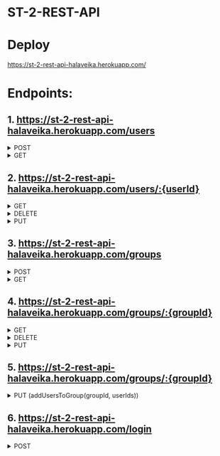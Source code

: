 # ST-2-REST-API

# Deploy
https://st-2-rest-api-halaveika.herokuapp.com/

# Endpoints:

## 1. https://st-2-rest-api-halaveika.herokuapp.com/users

<details><summary>POST</summary>
 you need to send in your request:

body = {  
 &ensp;login: string;  
 &ensp;password: string;  
 &ensp;age: number;  
 }

 </details>
 <details><summary>GET</summary>
 you need to add in your query string:

limit={number}, by default limit = 10  
loginSubstring={string}  
totally looks like:  
https://st-2-rest-api-halaveika.herokuapp.com/users?loginSubstring={string}&limit={number}  
you can also use just one of this parameter,  
but if no one use, by default return users without sort, but maximum 10

 </details>

## 2. https://st-2-rest-api-halaveika.herokuapp.com/users/:{userId}

 <details><summary>GET</summary>

totally looks like:  
https://st-2-rest-api-halaveika.herokuapp.com/users/:{userId}  
 if doesn't have this user or something wrong you will get message

 </details>
 <details><summary>DELETE</summary>
  
 totally looks like:  
https://st-2-rest-api-halaveika.herokuapp.com/users/:{userId}  
 Make sofr delete users by id
 if doesn't have this user or this user already deleted you will get message

 </details>
 <details><summary>PUT</summary>
  
 totally looks like:  
 https://st-2-rest-api-halaveika.herokuapp.com/users/:{userId}  
 you need to send in your request:

body = {  
 &ensp;login: string;  
 &ensp;password: string;  
 &ensp;age: number;  
 }  
 you can change only this parameters

also, if user already deleted, or doesn't exist, you can change nothing and will get a message

 </details>

## 3. https://st-2-rest-api-halaveika.herokuapp.com/groups

<details><summary>POST</summary>
 you need to send in your request:

body = {  
 &ensp;name: string;  
 &ensp;permissions: Permission[];
}  
where permissions is an array of this type:  
type Permission = 'READ' | 'WRITE' | 'DELETE' | 'SHARE' | 'UPLOAD_FILES';

 </details>

 <details><summary>GET</summary>
 don't need extra parameters

 </details>

## 4. https://st-2-rest-api-halaveika.herokuapp.com/groups/:{groupId}

 <details><summary>GET</summary>

you just need to add in your path id of group
totally looks like:  
 https://st-2-rest-api-halaveika.herokuapp.com/groups/:{groupId}  
 if doesn't have this group or something wrong you will get message

 </details>
 <details><summary>DELETE</summary>
 
 add group ID to the end of string  
  
 totally looks like:  
 https://st-2-rest-api-halaveika.herokuapp.com/groups/:{groupId}  
 if doesn't have this group or this user already deleted you will get message

 </details>
 <details><summary>PUT</summary>

add user ID to the end of string

totally looks like:  
 https://st-2-rest-api-halaveika.herokuapp.com/groups/:{groupId}  
you need to send in your request:

body = {  
 &ensp;name: string;  
 &ensp;permissions: Permission[];
}  
where permissions is an array of this type:  
type Permission = 'READ' | 'WRITE' | 'DELETE' | 'SHARE' | 'UPLOAD_FILES';

 </details>

## 5. https://st-2-rest-api-halaveika.herokuapp.com/groups/:{groupId}

<details><summary>PUT (addUsersToGroup(groupId, userIds))</summary>

add groupId to the end of string like this:  
http://localhost:5000/groups/:{groupId}  
you need to send in your request:

body = {  
 &ensp;userIds: UserId[];
}  
where UserId[] is an array of users Ids like this:  
body = {  
 &ensp;userIds: [
"3d40db2d-4670-4034-a505-9d3d0c8fff9b",
"fda96534-4d31-44af-98a5-4719df6d94a3",
"2e1afe61-4eab-47dc-bb64-431b88ab46c8"]  
 }

</details>

## 6. https://st-2-rest-api-halaveika.herokuapp.com/login

<details><summary>POST</summary>

http://localhost:3000/login  
you need to send in your request:

body = {  
 &ensp;login: "Maybelle480";  
 &ensp;password: "RPuS_XGf5NjNOlf";  
 }

after that u will have token

 </details>